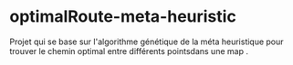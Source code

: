 # optimalRoute-meta-heuristic
Projet qui se base sur l'algorithme génétique de la méta heuristique pour trouver le chemin optimal entre différents pointsdans une map .
